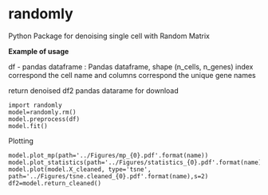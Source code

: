 # randomly
Python Package for denoising single cell with Random Matrix 

**Example of usage**

df - pandas dataframe : Pandas dataframe, shape (n_cells, n_genes)
index correspond the cell name and columns correspond the unique gene names

return denoised df2 pandas datarame for download

```
import randomly
model=randomly.rm()
model.preprocess(df)
model.fit()
```
Plotting
```
model.plot_mp(path='../Figures/mp_{0}.pdf'.format(name))
model.plot_statistics(path='../Figures/statistics_{0}.pdf'.format(name))
model.plot(model.X_cleaned, type='tsne', path='../Figures/tsne.cleaned_{0}.pdf'.format(name),s=2)
df2=model.return_cleaned()
```
